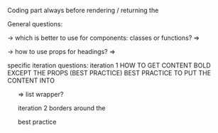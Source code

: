 Coding part always before rendering / returning the 

General questions:

-> which is better to use for components: classes or functions?
=> 

-> how to use props for headings?
=> 


specific iteration questions:
iteration 1
HOW TO GET CONTENT BOLD EXCEPT THE PROPS (BEST PRACTICE)
BEST PRACTICE TO PUT THE CONTENT INTO <ul> => list wrapper?

iteration 2
borders around the <p> best practice